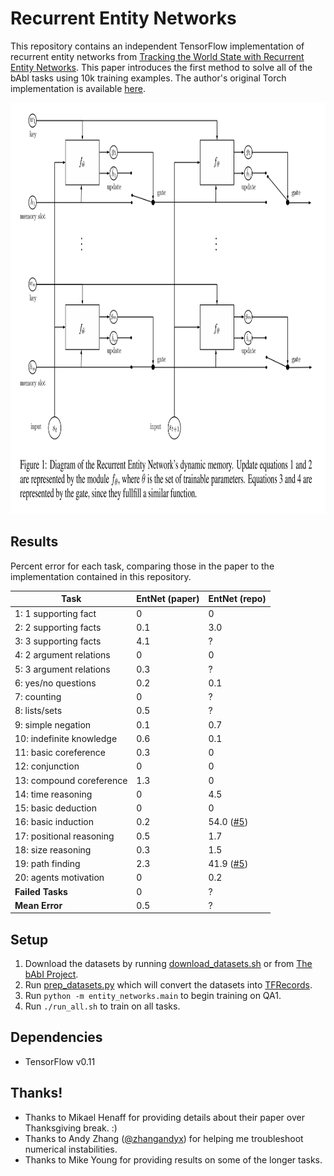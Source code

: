 # Recurrent Entity Networks

This repository contains an independent TensorFlow implementation of recurrent entity networks from [Tracking the World State with
Recurrent Entity Networks](https://openreview.net/forum?id=rJTKKKqeg). This paper introduces the first method to solve all of the bAbI tasks using 10k training examples. The author's original Torch implementation is available [here](https://github.com/facebook/MemNN/tree/master/EntNet-babi).

<img src="images/diagram.png" alt="Diagram of recurrent entity network" width="886" height="658">

## Results

Percent error for each task, comparing those in the paper to the implementation contained in this repository.

Task | EntNet (paper) | EntNet (repo)
--- | --- | ---
1: 1 supporting fact | 0 | 0
2: 2 supporting facts | 0.1 | 3.0
3: 3 supporting facts | 4.1 | ?
4: 2 argument relations | 0 | 0
5: 3 argument relations | 0.3 | ?
6: yes/no questions | 0.2 | 0.1
7: counting | 0 | ?
8: lists/sets | 0.5 | ?
9: simple negation | 0.1 | 0.7
10: indefinite knowledge | 0.6 | 0.1
11: basic coreference | 0.3 | 0
12: conjunction | 0 | 0
13: compound coreference | 1.3 | 0
14: time reasoning | 0 | 4.5
15: basic deduction | 0 | 0
16: basic induction | 0.2 | 54.0 ([#5](../../issues/5))
17: positional reasoning | 0.5 | 1.7
18: size reasoning | 0.3 | 1.5
19: path finding | 2.3 | 41.9 ([#5](../../issues/5))
20: agents motivation | 0 | 0.2
**Failed Tasks** | 0 | ?
**Mean Error** | 0.5 | ?

## Setup

1. Download the datasets by running [download_datasets.sh](download_datasets.sh) or from [The bAbI Project](https://research.facebook.com/research/babi/).
2. Run [prep_datasets.py](prep_datasets.py) which will convert the datasets into [TFRecords](https://www.tensorflow.org/versions/r0.11/how_tos/reading_data/index.html#standard_tensorflow_format).
3. Run `python -m entity_networks.main` to begin training on QA1.
4. Run `./run_all.sh` to train on all tasks.

## Dependencies

- TensorFlow v0.11

## Thanks!

- Thanks to Mikael Henaff for providing details about their paper over Thanksgiving break. :)
- Thanks to Andy Zhang ([@zhangandyx](https://twitter.com/zhangandyx)) for helping me troubleshoot numerical instabilities.
- Thanks to Mike Young for providing results on some of the longer tasks.
